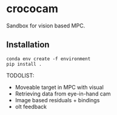 crococam
==================

Sandbox for vision based MPC.

## Installation
`conda env create -f environment`  
`pip install .`  

TODOLIST:
- Moveable target in MPC with visual
- Retrieving data from eye-in-hand cam  
- Image based residuals + bindings
- olt feedback  
